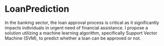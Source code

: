 # LoanPrediction

In the banking sector, the loan approval process is critical as it significantly impacts individuals in urgent need of financial assistance. I propose a solution utilizing a machine learning algorithm, specifically Support Vector Machine (SVM), to predict whether a loan can be approved or not.
